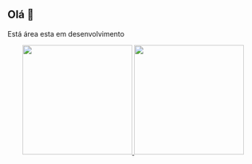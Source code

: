 ## Olá 👋

Está área esta em desenvolvimento

<div align="center">
  <a href="https://github.com/davilack">
  <img height="220em" src="https://github-readme-stats.vercel.app/api?username=davilack&show_icons=true&theme=vision-friendly-dark&include_all_commits=true&count_private=true"/>
  <img height="220em" src="https://github-readme-stats.vercel.app/api/top-langs/?username=davilack&layout=donut&langs_count=7&theme=vision-friendly-dark"/>
</div>


<!--
**DaviLack/DaviLack** is a ✨ _special_ ✨ repository because its `README.md` (this file) appears on your GitHub profile.

Here are some ideas to get you started:

- 🔭 I’m currently working on ...
- 🌱 I’m currently learning ...
- 👯 I’m looking to collaborate on ...
- 🤔 I’m looking for help with ...
- 💬 Ask me about ...
- 📫 How to reach me: ...
- 😄 Pronouns: ...
- ⚡ Fun fact: ...
-->
